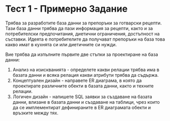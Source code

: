 # Тест 1 - Примерно Задание


Трябва за разработите база данни за препоръки за готварски рецепти. Тази база данни трябва да пази информация за рецепти, както и за потребителски предпочитания, диетични ограничения, достъпност на съставки. Идеята е потребителите да получават препоръки на база това какво имат в кухнята си или диетичните си нужди.

Вие трябва да изпълните първите две стъпки за проектиране на база данни:

1. Анализ на изискванията - определете какви релации трябва има в базата данни и всяка релация какви атрибути трябва да съдържа.
2. Концептуален дизайн - направете ER диаграма, в която да проектирате различните обекти в базата данни, както и техните релации.
3. Логичен дизайн - напишете SQL заявки за създаване на базата данни, влизане в базата данни и създаване на таблици, чрез които да се имплементират дефинираните в ER диаграмата обекти и връзките между тях.
